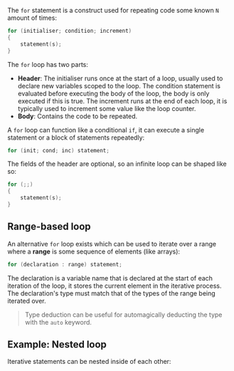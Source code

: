 The `for` statement is a construct used for repeating code some known `N` amount of times:

```cpp
for (initialiser; condition; increment)
{
	statement(s);
}
```

The `for` loop has two parts:

- **Header**: The initialiser runs once at the start of a loop, usually used to declare new variables scoped to the loop. The condition statement is evaluated before executing the body of the loop, the body is only executed if this is true. The increment runs at the end of each loop, it is typically used to increment some value like the loop counter.
- **Body**: Contains the code to be repeated.

A `for` loop can function like a conditional `if`, it can execute a single statement or a block of statements repeatedly:

```cpp
for (init; cond; inc) statement;
```

The fields of the header are optional, so an infinite loop can be shaped like so:

```cpp
for (;;)
{
	statement(s);
}
```

## Range-based loop

An alternative `for` loop exists which can be used to iterate over a range where a **range** is some sequence of elements (like arrays):

```cpp
for (declaration : range) statement;
```

The declaration is a variable name that is declared at the start of each iteration of the loop, it stores the current element in the iterative process. The declaration's type must match that of the types of the range being iterated over.

> Type deduction can be useful for automagically deducting the type with the `auto` keyword.

## Example: Nested loop

Iterative statements can be nested inside of each other:

```cpp

```